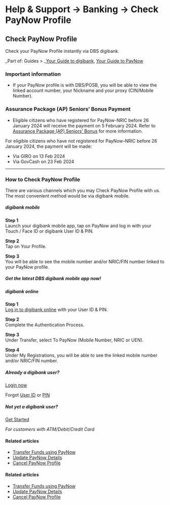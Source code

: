 # Help & Support -> Banking -> Check PayNow Profile

## Check PayNow Profile

Check your PayNow Profile instantly via DBS digibank.

_Part of: Guides > _[Your Guide to digibank](https://www.dbs.com.sg/personal/support/guide-ibanking.html), [Your Guide to PayNow](https://www.dbs.com.sg/personal/support/guide-paynow.html)

### Important information

  * If your PayNow profile is with DBS/POSB, you will be able to view the linked account number, your Nickname and your proxy (CIN/Mobile Number).



### Assurance Package (AP) Seniors’ Bonus Payment

  * Eligible citizens who have registered for PayNow-NRIC before 26 January 2024 will receive the payment on 5 February 2024. Refer to [Assurance Package (AP) Seniors' Bonus](https://www.dbs.com.sg/personal/common-disclaimer.page?url=https://www.govbenefits.gov.sg/when-will-i-be-paid/gstv-cash-seniorsbonus/&3rdparty=%27Gov%20Benefits%27) for more information.

For eligible citizens who have not registered for PayNow-NRIC before 26 January 2024, the payment will be made: 
  * Via GIRO on 13 Feb 2024
  * Via GovCash on 23 Feb 2024

  
---  
  
### How to Check PayNow Profile

There are various channels which you may Check PayNow Profile with us. The most convenient method would be via digibank mobile.

#####  digibank mobile

**Step 1**  
Launch your digibank mobile app, tap on PayNow and log in with your Touch / Face ID or digibank User ID & PIN. 

**Step 2**  
Tap on Your Profile. 

**Step 3**  
You will be able to see the mobile number and/or NRIC/FIN number linked to your PayNow profile. 

##### Get the latest DBS digibank mobile app now!

[](https://itunes.apple.com/us/app/dbs-mobile-banking/id1068403826?mt=8) [](https://play.google.com/store/apps/details?id=com.dbs.sg.dbsmbanking) [](https://appgallery.cloud.huawei.com/marketshare/app/C101888471?locale=en_GB&source=appshare&subsource=C101888471)

#####  digibank online

**Step 1**  
[Log in to digibank online](https://internet-banking.dbs.com.sg/) with your User ID & PIN. 

**Step 2**  
Complete the Authentication Process. 

**Step 3**  
Under Transfer, select To PayNow (Mobile Number, NRIC or UEN). 

**Step 4**  
Under My Registrations, you will be able to see the linked mobile number and/or NRIC/FIN number. 

##### Already a digibank user?

[Login now](https://internet-banking.dbs.com.sg/)

Forgot [User ID](https://www.dbs.com.sg/personal/ibanking/ibapl/ib-printuid.html) or [PIN](https://www.dbs.com.sg/personal/ibanking/ibapl/ib-resetpin.html)

##### Not yet a digibank user?

[Get Started](https://www.dbs.com.sg/personal/ibanking/ibapl/ib-apply.html)

_For customers with ATM/Debit/Credit Card_

#### Related articles

  * [Transfer Funds using PayNow](https://www.dbs.com.sg/personal/support/bank-local-funds-transfer-paynow-transfer.html)
  * [Update PayNow Details](https://www.dbs.com.sg/personal/support/bank-ssb-paynow-amend-profile.html)
  * [Cancel PayNow Profile](https://www.dbs.com.sg/personal/support/bank-ssb-paynow-deregister-profile.html)



#### Related articles

  * [Transfer Funds using PayNow](https://www.dbs.com.sg/personal/support/bank-local-funds-transfer-paynow-transfer.html)
  * [Update PayNow Details](https://www.dbs.com.sg/personal/support/bank-ssb-paynow-amend-profile.html)
  * [Cancel PayNow Profile](https://www.dbs.com.sg/personal/support/bank-ssb-paynow-deregister-profile.html)


